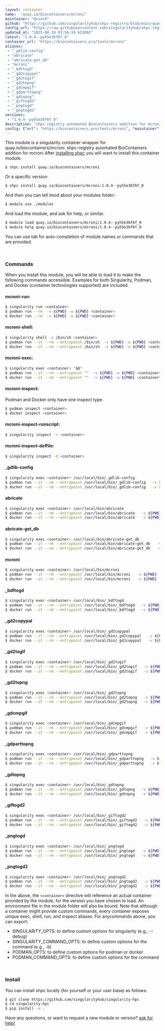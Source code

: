 ```yaml
---
layout: container
name:  "quay.io/biocontainers/mcroni"
maintainer: "@vsoch"
github: "https://github.com/singularityhub/shpc-registry/blob/main/quay.io/biocontainers/mcroni/container.yaml"
config_url: "https://raw.githubusercontent.com/singularityhub/shpc-registry/main/quay.io/biocontainers/mcroni/container.yaml"
updated_at: "2025-08-18 03:56:19.623091"
latest: "1.0.4--pyh5e36f6f_0"
container_url: "https://biocontainers.pro/tools/mcroni"
aliases:
 - "_gdlib-config"
 - "abricate"
 - "abricate-get_db"
 - "mcroni"
 - "_bdftogd"
 - "_gd2copypal"
 - "_gd2togif"
 - "_gd2topng"
 - "_gdcmpgif"
 - "_gdparttopng"
 - "_gdtopng"
 - "_giftogd2"
 - "_pngtogd"
 - "_pngtogd2"
versions:
 - "1.0.4--pyh5e36f6f_0"
description: "shpc-registry automated BioContainers addition for mcroni"
config: {"url": "https://biocontainers.pro/tools/mcroni", "maintainer": "@vsoch", "description": "shpc-registry automated BioContainers addition for mcroni", "latest": {"1.0.4--pyh5e36f6f_0": "sha256:bcee9f6b16a877faac58e8e39c214f7cdd1b8262c24260d2d9bb081f4df77e68"}, "tags": {"1.0.4--pyh5e36f6f_0": "sha256:bcee9f6b16a877faac58e8e39c214f7cdd1b8262c24260d2d9bb081f4df77e68"}, "docker": "quay.io/biocontainers/mcroni", "aliases": {"_gdlib-config": "/usr/local/bin/_gdlib-config", "abricate": "/usr/local/bin/abricate", "abricate-get_db": "/usr/local/bin/abricate-get_db", "mcroni": "/usr/local/bin/mcroni", "_bdftogd": "/usr/local/bin/_bdftogd", "_gd2copypal": "/usr/local/bin/_gd2copypal", "_gd2togif": "/usr/local/bin/_gd2togif", "_gd2topng": "/usr/local/bin/_gd2topng", "_gdcmpgif": "/usr/local/bin/_gdcmpgif", "_gdparttopng": "/usr/local/bin/_gdparttopng", "_gdtopng": "/usr/local/bin/_gdtopng", "_giftogd2": "/usr/local/bin/_giftogd2", "_pngtogd": "/usr/local/bin/_pngtogd", "_pngtogd2": "/usr/local/bin/_pngtogd2"}}
---
```


This module is a singularity container wrapper for quay.io/biocontainers/mcroni.
shpc-registry automated BioContainers addition for mcroni
After [installing shpc](#install) you will want to install this container module:


```bash
$ shpc install quay.io/biocontainers/mcroni
```

Or a specific version:

```bash
$ shpc install quay.io/biocontainers/mcroni:1.0.4--pyh5e36f6f_0
```

And then you can tell lmod about your modules folder:

```bash
$ module use ./modules
```

And load the module, and ask for help, or similar.

```bash
$ module load quay.io/biocontainers/mcroni/1.0.4--pyh5e36f6f_0
$ module help quay.io/biocontainers/mcroni/1.0.4--pyh5e36f6f_0
```

You can use tab for auto-completion of module names or commands that are provided.

<br>

### Commands

When you install this module, you will be able to load it to make the following commands accessible.
Examples for both Singularity, Podman, and Docker (container technologies supported) are included.

#### mcroni-run:

```bash
$ singularity run <container>
$ podman run --rm  -v ${PWD} -w ${PWD} <container>
$ docker run --rm  -v ${PWD} -w ${PWD} <container>
```

#### mcroni-shell:

```bash
$ singularity shell -s /bin/sh <container>
$ podman run --it --rm --entrypoint /bin/sh  -v ${PWD} -w ${PWD} <container>
$ docker run --it --rm --entrypoint /bin/sh  -v ${PWD} -w ${PWD} <container>
```

#### mcroni-exec:

```bash
$ singularity exec <container> "$@"
$ podman run --it --rm --entrypoint ""  -v ${PWD} -w ${PWD} <container> "$@"
$ docker run --it --rm --entrypoint ""  -v ${PWD} -w ${PWD} <container> "$@"
```

#### mcroni-inspect:

Podman and Docker only have one inspect type.

```bash
$ podman inspect <container>
$ docker inspect <container>
```

#### mcroni-inspect-runscript:

```bash
$ singularity inspect -r <container>
```

#### mcroni-inspect-deffile:

```bash
$ singularity inspect -d <container>
```


#### _gdlib-config

```bash
$ singularity exec <container> /usr/local/bin/_gdlib-config
$ podman run --it --rm --entrypoint /usr/local/bin/_gdlib-config   -v ${PWD} -w ${PWD} <container> -c " $@"
$ docker run --it --rm --entrypoint /usr/local/bin/_gdlib-config   -v ${PWD} -w ${PWD} <container> -c " $@"
```


#### abricate

```bash
$ singularity exec <container> /usr/local/bin/abricate
$ podman run --it --rm --entrypoint /usr/local/bin/abricate   -v ${PWD} -w ${PWD} <container> -c " $@"
$ docker run --it --rm --entrypoint /usr/local/bin/abricate   -v ${PWD} -w ${PWD} <container> -c " $@"
```


#### abricate-get_db

```bash
$ singularity exec <container> /usr/local/bin/abricate-get_db
$ podman run --it --rm --entrypoint /usr/local/bin/abricate-get_db   -v ${PWD} -w ${PWD} <container> -c " $@"
$ docker run --it --rm --entrypoint /usr/local/bin/abricate-get_db   -v ${PWD} -w ${PWD} <container> -c " $@"
```


#### mcroni

```bash
$ singularity exec <container> /usr/local/bin/mcroni
$ podman run --it --rm --entrypoint /usr/local/bin/mcroni   -v ${PWD} -w ${PWD} <container> -c " $@"
$ docker run --it --rm --entrypoint /usr/local/bin/mcroni   -v ${PWD} -w ${PWD} <container> -c " $@"
```


#### _bdftogd

```bash
$ singularity exec <container> /usr/local/bin/_bdftogd
$ podman run --it --rm --entrypoint /usr/local/bin/_bdftogd   -v ${PWD} -w ${PWD} <container> -c " $@"
$ docker run --it --rm --entrypoint /usr/local/bin/_bdftogd   -v ${PWD} -w ${PWD} <container> -c " $@"
```


#### _gd2copypal

```bash
$ singularity exec <container> /usr/local/bin/_gd2copypal
$ podman run --it --rm --entrypoint /usr/local/bin/_gd2copypal   -v ${PWD} -w ${PWD} <container> -c " $@"
$ docker run --it --rm --entrypoint /usr/local/bin/_gd2copypal   -v ${PWD} -w ${PWD} <container> -c " $@"
```


#### _gd2togif

```bash
$ singularity exec <container> /usr/local/bin/_gd2togif
$ podman run --it --rm --entrypoint /usr/local/bin/_gd2togif   -v ${PWD} -w ${PWD} <container> -c " $@"
$ docker run --it --rm --entrypoint /usr/local/bin/_gd2togif   -v ${PWD} -w ${PWD} <container> -c " $@"
```


#### _gd2topng

```bash
$ singularity exec <container> /usr/local/bin/_gd2topng
$ podman run --it --rm --entrypoint /usr/local/bin/_gd2topng   -v ${PWD} -w ${PWD} <container> -c " $@"
$ docker run --it --rm --entrypoint /usr/local/bin/_gd2topng   -v ${PWD} -w ${PWD} <container> -c " $@"
```


#### _gdcmpgif

```bash
$ singularity exec <container> /usr/local/bin/_gdcmpgif
$ podman run --it --rm --entrypoint /usr/local/bin/_gdcmpgif   -v ${PWD} -w ${PWD} <container> -c " $@"
$ docker run --it --rm --entrypoint /usr/local/bin/_gdcmpgif   -v ${PWD} -w ${PWD} <container> -c " $@"
```


#### _gdparttopng

```bash
$ singularity exec <container> /usr/local/bin/_gdparttopng
$ podman run --it --rm --entrypoint /usr/local/bin/_gdparttopng   -v ${PWD} -w ${PWD} <container> -c " $@"
$ docker run --it --rm --entrypoint /usr/local/bin/_gdparttopng   -v ${PWD} -w ${PWD} <container> -c " $@"
```


#### _gdtopng

```bash
$ singularity exec <container> /usr/local/bin/_gdtopng
$ podman run --it --rm --entrypoint /usr/local/bin/_gdtopng   -v ${PWD} -w ${PWD} <container> -c " $@"
$ docker run --it --rm --entrypoint /usr/local/bin/_gdtopng   -v ${PWD} -w ${PWD} <container> -c " $@"
```


#### _giftogd2

```bash
$ singularity exec <container> /usr/local/bin/_giftogd2
$ podman run --it --rm --entrypoint /usr/local/bin/_giftogd2   -v ${PWD} -w ${PWD} <container> -c " $@"
$ docker run --it --rm --entrypoint /usr/local/bin/_giftogd2   -v ${PWD} -w ${PWD} <container> -c " $@"
```


#### _pngtogd

```bash
$ singularity exec <container> /usr/local/bin/_pngtogd
$ podman run --it --rm --entrypoint /usr/local/bin/_pngtogd   -v ${PWD} -w ${PWD} <container> -c " $@"
$ docker run --it --rm --entrypoint /usr/local/bin/_pngtogd   -v ${PWD} -w ${PWD} <container> -c " $@"
```


#### _pngtogd2

```bash
$ singularity exec <container> /usr/local/bin/_pngtogd2
$ podman run --it --rm --entrypoint /usr/local/bin/_pngtogd2   -v ${PWD} -w ${PWD} <container> -c " $@"
$ docker run --it --rm --entrypoint /usr/local/bin/_pngtogd2   -v ${PWD} -w ${PWD} <container> -c " $@"
```



In the above, the `<container>` directive will reference an actual container provided
by the module, for the version you have chosen to load. An environment file in the
module folder will also be bound. Note that although a container
might provide custom commands, every container exposes unique exec, shell, run, and
inspect aliases. For anycommands above, you can export:

 - SINGULARITY_OPTS: to define custom options for singularity (e.g., --debug)
 - SINGULARITY_COMMAND_OPTS: to define custom options for the command (e.g., -b)
 - PODMAN_OPTS: to define custom options for podman or docker
 - PODMAN_COMMAND_OPTS: to define custom options for the command

<br>

### Install

You can install shpc locally (for yourself or your user base) as follows:

```bash
$ git clone https://github.com/singularityhub/singularity-hpc
$ cd singularity-hpc
$ pip install -e .
```

Have any questions, or want to request a new module or version? [ask for help!](https://github.com/singularityhub/singularity-hpc/issues)